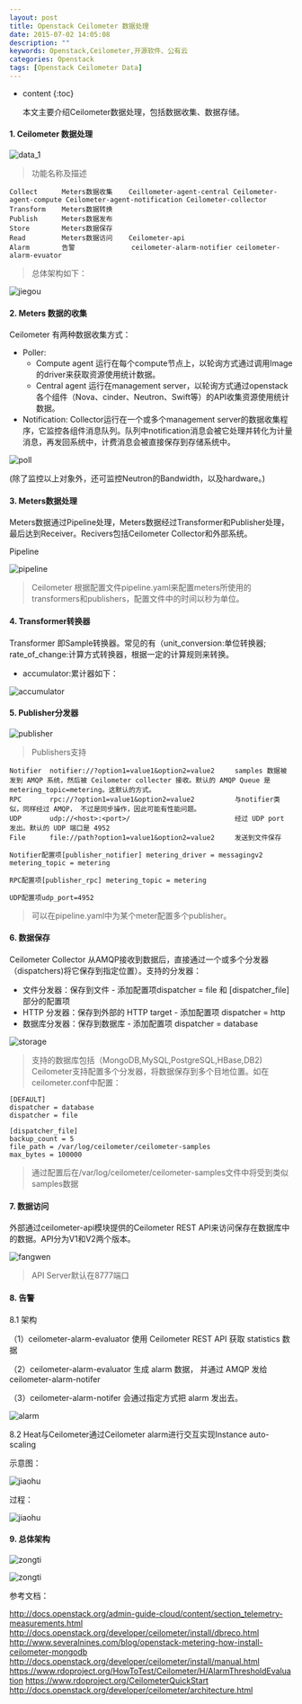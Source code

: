 ```yaml
---
layout: post
title: Openstack Ceilometer 数据处理
date: 2015-07-02 14:05:08
description: ""
keywords: Openstack,Ceilometer,开源软件、公有云
categories: Openstack 
tags: [Openstack Ceilometer Data]
---
```


* content
{:toc}

  本文主要介绍Ceilometer数据处理，包括数据收集、数据存储。





#### 1. Ceilometer 数据处理

![data_1](/assets/images/201507/data1.png)

> 功能名称及描述

    Collect      Meters数据收集    Ceillometer-agent-central Ceilometer-agent-compute Ceilometer-agent-notification Ceilometer-collector
	Transform    Meters数据转换
	Publish      Meters数据发布
	Store        Meters数据保存
	Read         Meters数据访问    Ceilometer-api
	Alarm        告警              ceilometer-alarm-notifier ceilometer-alarm-evuator

> 总体架构如下：

![jiegou](/assets/images/201507/jiegou.png)

#### 2. Meters 数据的收集

Ceilometer 有两种数据收集方式：

  * Poller: 
      * Compute agent 运行在每个compute节点上，以轮询方式通过调用Image的driver来获取资源使用统计数据。
	  * Central agent 运行在management server，以轮询方式通过openstack各个组件（Nova、cinder、Neutron、Swift等）的API收集资源使用统计数据。
  * Notification: Collector运行在一个或多个management server的数据收集程序，它监控各组件消息队列。队列中notification消息会被它处理并转化为计量消息，再发回系统中，计费消息会被直接保存到存储系统中。


![poll](/assets/images/201507/poll.png)

(除了监控以上对象外，还可监控Neutron的Bandwidth，以及hardware。)

#### 3. Meters数据处理
  
  Meters数据通过Pipeline处理，Meters数据经过Transformer和Publisher处理，最后达到Receiver。Recivers包括Ceilometer Collector和外部系统。

  Pipeline


![pipeline](/assets/images/201507/3-Pipeline.png)

> Ceilometer 根据配置文件pipeline.yaml来配置meters所使用的transformers和publishers，配置文件中的时间以秒为单位。

#### 4. Transformer转换器

  Transformer 即Sample转换器。常见的有（unit_conversion:单位转换器; rate_of_change:计算方式转换器，根据一定的计算规则来转换。

  * accumulator:累计器如下：

![accumulator](/assets/images/201507/accumulator.png)

#### 5. Publisher分发器

![publisher](/assets/images/201507/publisher.png)

> Publishers支持

    Notifier  notifier://?option1=value1&option2=value2 	samples 数据被发到 AMQP 系统，然后被 Ceilometer collecter 接收。默认的 AMQP Queue 是 metering_topic=metering。这默认的方式。  	
	RPC       rpc://?option1=value1&option2=value2 	        与notifier类似，同样经过 AMQP， 不过是同步操作，因此可能有性能问题。
    UDP 	  udp://<host>:<port>/ 	                        经过 UDP port 发出。默认的 UDP 端口是 4952
	File 	  file://path?option1=value1&option2=value2 	发送到文件保存

`Notifier配置项[publisher_notifier] metering_driver = messagingv2 metering_topic = metering`

`RPC配置项[publisher_rpc] metering_topic = metering`

`UDP配置项udp_port=4952`

> 可以在pipeline.yaml中为某个meter配置多个publisher。

#### 6. 数据保存

Ceilometer Collector 从AMQP接收到数据后，直接通过一个或多个分发器（dispatchers)将它保存到指定位置）。支持的分发器：
  * 文件分发器：保存到文件 - 添加配置项dispatcher = file 和 [dispatcher_file] 部分的配置项
  * HTTP 分发器：保存到外部的 HTTP target - 添加配置项 dispatcher = http
  * 数据库分发器：保存到数据库 - 添加配置项 dispatcher = database

![storage](/assets/images/201507/storagemodel.png)

> 支持的数据库包括（MongoDB,MySQL,PostgreSQL,HBase,DB2)
> Ceilometer支持配置多个分发器，将数据保存到多个目地位置。如在ceilometer.conf中配置：

```
[DEFAULT]
dispatcher = database
dispatcher = file

[dispatcher_file]
backup_count = 5
file_path = /var/log/ceilometer/ceilometer-samples
max_bytes = 100000
```

> 通过配置后在/var/log/ceilometer/ceilometer-samples文件中将受到类似samples数据

#### 7. 数据访问

外部通过ceilometer-api模块提供的Ceilometer REST API来访问保存在数据库中的数据。API分为V1和V2两个版本。

![fangwen](/assets/images/201507/fangwen.png)

> API Server默认在8777端口

#### 8. 告警

8.1 架构

  （1）ceilometer-alarm-evaluator 使用 Ceilometer REST API 获取 statistics 数据

  （2）ceilometer-alarm-evaluator 生成 alarm 数据， 并通过 AMQP 发给 ceilometer-alarm-notifer

  （3）ceilometer-alarm-notifer 会通过指定方式把 alarm 发出去。

![alarm](/assets/images/201507/alarm.png)

8.2 Heat与Ceilometer通过Ceilometer alarm进行交互实现Instance auto-scaling

示意图：

![jiaohu](/assets/images/201507/jiaohu1.png)

过程：

![jiaohu](/assets/images/201507/jiaohu2.png)

#### 9. 总体架构

![zongti](/assets/images/201507/zongti1.png)

![zongti](/assets/images/201507/zongti2.png)


参考文档：

<http://docs.openstack.org/admin-guide-cloud/content/section_telemetry-measurements.html>
<http://docs.openstack.org/developer/ceilometer/install/dbreco.html>
<http://www.severalnines.com/blog/openstack-metering-how-install-ceilometer-mongodb>
<http://docs.openstack.org/developer/ceilometer/install/manual.html>
<https://www.rdoproject.org/HowToTest/Ceilometer/H/AlarmThresholdEvaluation>
<https://www.rdoproject.org/CeilometerQuickStart>
<http://docs.openstack.org/developer/ceilometer/architecture.html>

